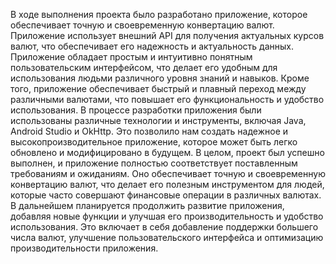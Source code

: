 В ходе выполнения проекта было разработано приложение, которое обеспечивает точную и своевременную конвертацию валют. 
Приложение использует внешний API для получения актуальных курсов валют, что обеспечивает его надежность и актуальность данных.
Приложение обладает простым и интуитивно понятным пользовательским интерфейсом, что делает его удобным для использования людьми различного уровня знаний и навыков. 
Кроме того, приложение обеспечивает быстрый и плавный переход между различными валютами, что повышает его функциональность и удобство использования.
В процессе разработки приложения были использованы различные технологии и инструменты, включая Java, Android Studio и OkHttp. 
Это позволило нам создать надежное и высокопроизводительное приложение, которое может быть легко обновлено и модифицировано в будущем.
В целом, проект был успешно выполнен, и приложение полностью соответствует поставленным требованиям и ожиданиям. 
Оно обеспечивает точную и своевременную конвертацию валют, что делает его полезным инструментом для людей, которые часто совершают финансовые операции в различных валютах.
В дальнейшем планируется продолжить развитие приложения, добавляя новые функции и улучшая его производительность и удобство использования. 
Это включает в себя добавление поддержки большего числа валют, улучшение пользовательского интерфейса и оптимизацию производительности приложения.

